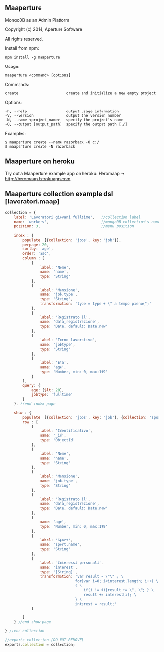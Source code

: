 Maaperture
-------------
MongoDB as an Admin Platform

Copyright (c) 2014, Aperture Software

All rights reserved.

Install from npm:

	npm install -g maaperture
	
Usage: 
	
	maaperture <command> [options]

Commands:

	create                 		create and initialize a new empty project

Options:

	-h, --help                  output usage information
	-V, --version               output the version number
	-N, --name <project_name>   specify the project's name
	-O, --output [output_path]  specify the output path [./]

Examples:

	$ maaperture create --name razorback -O c:/
	$ maaperture create -N razorback
	
Maaperture on heroku
-------------
Try out a Maaperture example app on heroku:
Heromaap -> http://heromaap.herokuapp.com
	
Maaperture collection example dsl [lavoratori.maap]
-------------

```  javascript
collection = {
	label: 'Lavoratori giovani fulltime', 	//collection label
	name: 'workers',						//mongoDB collection's name
	position: 3, 							//menu position
	
	index : {
		populate: [{collection: 'jobs', key: 'job'}],
		perpage: 20,
		sortby: 'age',
		order: 'asc',
		column : [
			{	
				label: 'Nome',
				name: 'name',
				type: 'String'
			},
			{	
				label: 'Mansione',
				name: 'job.type',
				type: 'String',
				transformation: 'type = type + \" a tempo pieno\";'
			},
			{	
				label: 'Registrato il',
				name: 'data_registrazione',
				type: 'Date, default: Date.now'
			},
			{	
				label: 'Turno lavorativo',
				name: 'jobtype',
				type: 'String'
			},
			{	
				label: 'Eta',
				name: 'age',
				type: 'Number, min: 0, max:199'
			}
		],
		query: {
			age: {$lt: 28},
			jobtype: 'fulltime'
		}
	}, //end index page
	
	show : {
		populate: [{collection: 'jobs', key: 'job'}, {collection: 'sports', key: 'sport'}],
		row : [
			{
				label: 'Identificativo',
				name: '_id',
				type: 'ObjectId'
			},
			{	
				label: 'Nome',
				name: 'name',
				type: 'String'
			},
			{	
				label: 'Mansione',
				name: 'job.type',
				type: 'String'
			},
			{	
				label: 'Registrato il',
				name: 'data_registrazione',
				type: 'Date, default: Date.now'
			},
			{	
				name: 'age',
				type: 'Number, min: 0, max:199'
			},
			{	
				label: 'Sport',
				name: 'sport.name',
				type: 'String'
			},
			{
				label: 'Interessi personali',
				name: 'interest',
				type: '[String]',
				transformation: 'var result = \"\" ; \
								for(var i=0; i<interest.length; i++) \
								{ \
									if(i != 0){result += \", \"; } \
									result += interest[i]; \
								} \
								interest = result;'
			}
			
		]
	} //end show page
	
} //end collection	

//exports collection [DO NOT REMOVE]
exports.collection = collection;
```

